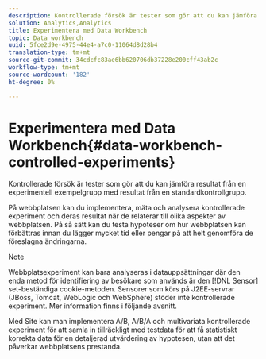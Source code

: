 ```yaml
---
description: Kontrollerade försök är tester som gör att du kan jämföra resultat från en experimentell exempelgrupp med resultat från en standardkontrollgrupp.
solution: Analytics,Analytics
title: Experimentera med Data Workbench
topic: Data workbench
uuid: 5fce2d9e-4975-44e4-a7c0-11064d8d28b4
translation-type: tm+mt
source-git-commit: 34cdcfc83ae6bb620706db37228e200cff43ab2c
workflow-type: tm+mt
source-wordcount: '182'
ht-degree: 0%

---
```



# Experimentera med Data Workbench{#data-workbench-controlled-experiments}

Kontrollerade försök är tester som gör att du kan jämföra resultat från en experimentell exempelgrupp med resultat från en standardkontrollgrupp.

På webbplatsen kan du implementera, mäta och analysera kontrollerade experiment och deras resultat när de relaterar till olika aspekter av webbplatsen. På så sätt kan du testa hypoteser om hur webbplatsen kan förbättras innan du lägger mycket tid eller pengar på att helt genomföra de föreslagna ändringarna.

>[!NOTE]
>
>Webbplatsexperiment kan bara analyseras i datauppsättningar där den enda metod för identifiering av besökare som används är den [!DNL Sensor] set-beständiga cookie-metoden. Sensorer som körs på J2EE-servrar (JBoss, Tomcat, WebLogic och WebSphere) stöder inte kontrollerade experiment. Mer information finns i följande avsnitt.

Med Site kan man implementera A/B, A/B/A och multivariata kontrollerade experiment för att samla in tillräckligt med testdata för att få statistiskt korrekta data för en detaljerad utvärdering av hypotesen, utan att det påverkar webbplatsens prestanda.
